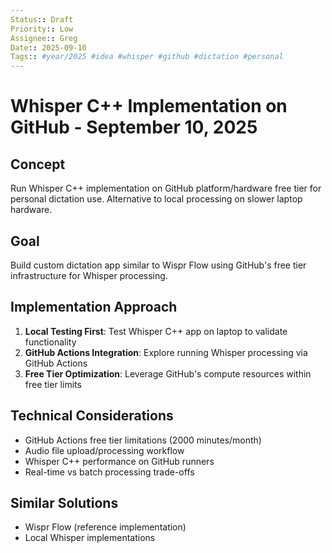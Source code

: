 ```yaml
---
Status:: Draft
Priority:: Low
Assignee:: Greg
Date:: 2025-09-10
Tags:: #year/2025 #idea #whisper #github #dictation #personal
---
```


# Whisper C++ Implementation on GitHub - September 10, 2025

## Concept
Run Whisper C++ implementation on GitHub platform/hardware free tier for personal dictation use. Alternative to local processing on slower laptop hardware.

## Goal
Build custom dictation app similar to Wispr Flow using GitHub's free tier infrastructure for Whisper processing.

## Implementation Approach
1. **Local Testing First**: Test Whisper C++ app on laptop to validate functionality
2. **GitHub Actions Integration**: Explore running Whisper processing via GitHub Actions
3. **Free Tier Optimization**: Leverage GitHub's compute resources within free tier limits

## Technical Considerations
- GitHub Actions free tier limitations (2000 minutes/month)
- Audio file upload/processing workflow
- Whisper C++ performance on GitHub runners
- Real-time vs batch processing trade-offs

## Similar Solutions
- Wispr Flow (reference implementation)
- Local Whisper implementations 